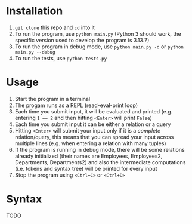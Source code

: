 # Installation
1. `git clone` this repo and `cd` into it
2. To run the program, use `python main.py` (Python 3 should work, the specific version used to develop the program is 3.13.7)
3. To run the program in debug mode, use `python main.py -d` or `python main.py --debug`
4. To run the tests, use `python tests.py`

# Usage
1. Start the program in a terminal
2. The progam runs as a REPL (read-eval-print loop)
3. Each time you submit input, it will be evaluated and printed (e.g. entering `1 == 2` and then hitting `<Enter>` will print `False`)
4. Each time you submit input it can be either a relation or a query
5. Hitting `<Enter>` will submit your input only if it is a *complete* relation/query, this means that you can spread your input across multiple lines (e.g. when entering a relation with many tuples)
6. If the program is running in debug mode, there will be some relations already initialized (their names are Employees, Employees2, Departments, Departments2) and also the intermediate computations (i.e. tokens and syntax tree) will be printed for every input
7. Stop the program using `<Ctrl+C>` or `<Ctrl+D>`

# Syntax
TODO
